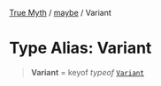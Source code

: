 [True Myth](../../index.md) / [maybe](../index.md) / Variant

# Type Alias: Variant

> **Variant** = keyof *typeof* [`Variant`](../variables/Variant.md)
